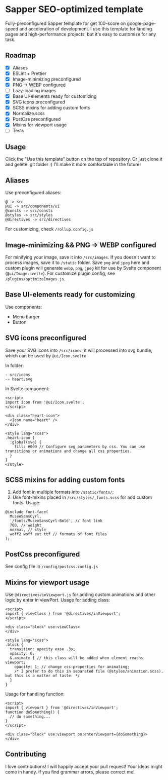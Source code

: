 # Sapper SEO-optimized template

Fully-preconfigured Sapper template for get 100-score on google-page-speed and acceleration of development.
I use this template for landing pages and high-performance projects, but it's easy to customize for any task.

## Roadmap

- [x] Aliases
- [x] ESLint + Prettier
- [x] Image-minimizing preconfigured
- [x] PNG -> WEBP configured
- [ ] Lazy-loading images
- [x] Base UI-elements ready for customizing
- [x] SVG icons preconfigured
- [x] SCSS mixins for adding custom fonts
- [x] Normalize.scss
- [x] PostCss preconfigured
- [x] Mixins for viewport usage
- [ ] Tests

## Usage

Click the "Use this template" button on the top of repository. Or just clone it and gelete .git folder :) 
I'll make it more comfortable in the future!

## Aliases

Use preconfigured aliases:

```
@ -> src
@ui -> src/components/ui
@consts -> src/consts
@styles -> src/styles
@directives -> src/directives
```

For customizing, check `/rollup.config.js`

## Image-minimizing && PNG -> WEBP configured

For minifying your image, save it into `/src/images`. If you doesn't want to process images, save it to `/static` folder.
Save `png` and `jpeg` here and custom plugin will generate `webp`, `png`, `jpeg` kit for use by Svelte component (`@ui/Image.svelte`).
For customize plugin config, see `/plugins/optimizeImages.js`.

## Base UI-elements ready for customizing

Use components:

- Menu burger
- Button

## SVG icons preconfigured

Save your SVG icons into `/src/icons`, it will processed into svg bundle, which can be used by `@ui/Icon.svelte`

In folder:

```
- src/icons
-- heart.svg
```

In Svelte component:

```
<script>
import Icon from '@ui/Icon.svelte';
</script>

<div class="heart-icon">
  <Icon name="heart" />
</div>

<style lang="scss">
.heart-icon {
  :global(svg) {
    fill: #000 // Configure svg parameters by css. You can use transitions or animations and change all css properties.
  }
}
</style>
```

## SCSS mixins for adding custom fonts

1. Add font in multiple formats into `/static/fonts/`;
2. Use font-mixins placed in `/src/styles/_fonts.scss` for add custom fonts.
   Usage:

```
@include font-face(
  MuseoSansCyrl,
  '/fonts/MuseoSansCyrl-Bold', // font link
  700, // weight
  normal, // style
  woff2 woff eot ttf // formats of font files
);
```

## PostCss preconfigured

See config file in `/config/postcss.config.js`

## Mixins for viewport usage

Use `@directives/inViewport.js` for adding custom animations and other logic by enter in viewPort.
Usage for adding class:

```
<script>
import { viewClass } from '@directives/inViewport';
</script>

<div class="block" use:viewClass>
</div>

<style lang="scss">
.block {
  transition: opacity ease .3s;
  opacity: 0;
  &.animate { // this class will be added when element reachs viewport;
    opacity: 1; // change css-properties for animating;
    /* I prefer to do this in separated file (@styles/animation.scss), but this is a matter of taste. */
  }
}
```

Usage for handling function:

```
<script>
import { viewport } from '@directives/inViewport';
function doSomething() {
  // do something...
}
</script>

<div class="block" use:viewport on:enterViewport={doSomething}>
</div>
```

## Contributing

I love contributions! I will happily accept your pull request! Your ideas might come in handy.
If you find grammar errors, please correct me!

